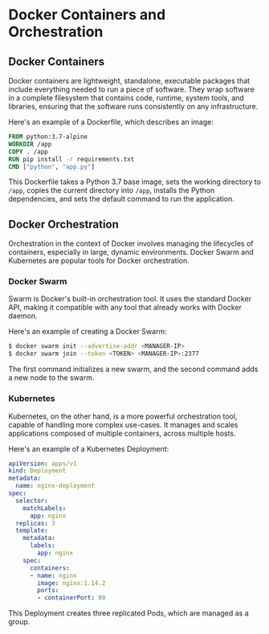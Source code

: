# Docker Containers and Orchestration

## Docker Containers

Docker containers are lightweight, standalone, executable packages that include everything needed to run a piece of software. They wrap software in a complete filesystem that contains code, runtime, system tools, and libraries, ensuring that the software runs consistently on any infrastructure.

Here's an example of a Dockerfile, which describes an image:

```Dockerfile
FROM python:3.7-alpine
WORKDIR /app
COPY . /app
RUN pip install -r requirements.txt
CMD ["python", "app.py"]
```

This Dockerfile takes a Python 3.7 base image, sets the working directory to `/app`, copies the current directory into `/app`, installs the Python dependencies, and sets the default command to run the application.

## Docker Orchestration

Orchestration in the context of Docker involves managing the lifecycles of containers, especially in large, dynamic environments. Docker Swarm and Kubernetes are popular tools for Docker orchestration.

### Docker Swarm

Swarm is Docker's built-in orchestration tool. It uses the standard Docker API, making it compatible with any tool that already works with Docker daemon.

Here's an example of creating a Docker Swarm:

```bash
$ docker swarm init --advertise-addr <MANAGER-IP>
$ docker swarm join --token <TOKEN> <MANAGER-IP>:2377
```

The first command initializes a new swarm, and the second command adds a new node to the swarm.

### Kubernetes

Kubernetes, on the other hand, is a more powerful orchestration tool, capable of handling more complex use-cases. It manages and scales applications composed of multiple containers, across multiple hosts.

Here's an example of a Kubernetes Deployment:

```yaml
apiVersion: apps/v1
kind: Deployment
metadata:
  name: nginx-deployment
spec:
  selector:
    matchLabels:
      app: nginx
  replicas: 3
  template:
    metadata:
      labels:
        app: nginx
    spec:
      containers:
      - name: nginx
        image: nginx:1.14.2
        ports:
        - containerPort: 80
```

This Deployment creates three replicated Pods, which are managed as a group.